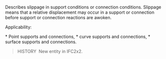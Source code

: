 Describes slippage in support conditions or connection conditions. Slippage means that a relative displacement may occur in a support or connection before support or connection reactions are awoken.

Applicability:

\* Point supports and connections,
\* curve supports and connections,
\* surface supports and connections.

> HISTORY&nbsp; New entity in IFC2x2.

